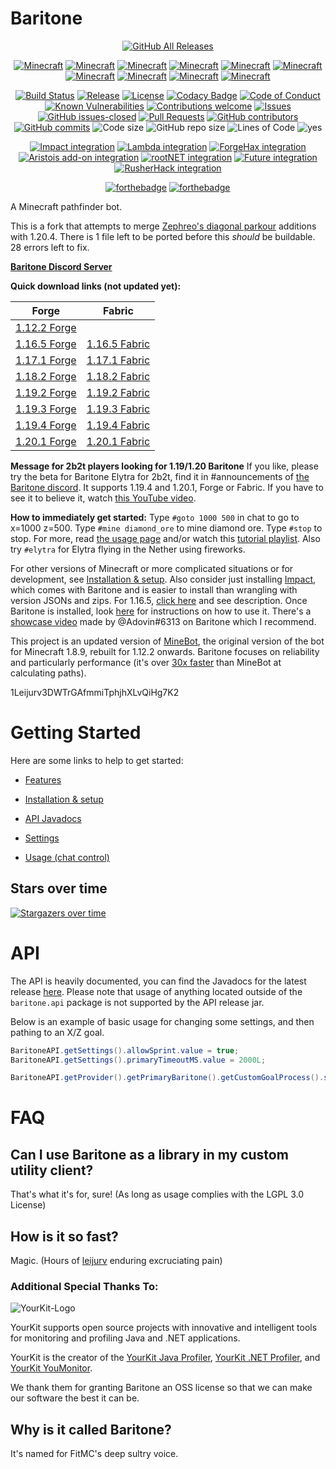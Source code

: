 # Baritone
<p align="center">
  <a href="https://github.com/cabaletta/baritone/releases/"><img src="https://img.shields.io/github/downloads/cabaletta/baritone/total.svg" alt="GitHub All Releases"/></a>
</p>

<p align="center">
  <a href="#Baritone"><img src="https://img.shields.io/badge/MC-1.12.2-brightgreen.svg" alt="Minecraft"/></a>
  <a href="#Baritone"><img src="https://img.shields.io/badge/MC-1.13.2-yellow.svg" alt="Minecraft"/></a>
  <a href="#Baritone"><img src="https://img.shields.io/badge/MC-1.14.4-yellow.svg" alt="Minecraft"/></a>
  <a href="#Baritone"><img src="https://img.shields.io/badge/MC-1.15.2-yellow.svg" alt="Minecraft"/></a>
  <a href="#Baritone"><img src="https://img.shields.io/badge/MC-1.16.5-yellow.svg" alt="Minecraft"/></a>
  <a href="#Baritone"><img src="https://img.shields.io/badge/MC-1.17.1-yellow.svg" alt="Minecraft"/></a>
  <a href="#Baritone"><img src="https://img.shields.io/badge/MC-1.18.2-yellow.svg" alt="Minecraft"/></a>
  <a href="#Baritone"><img src="https://img.shields.io/badge/MC-1.19.2-brightgreen.svg" alt="Minecraft"/></a>
  <a href="#Baritone"><img src="https://img.shields.io/badge/MC-1.19.4-brightgreen.svg" alt="Minecraft"/></a>
  <a href="#Baritone"><img src="https://img.shields.io/badge/MC-1.20.1-brightgreen.svg" alt="Minecraft"/></a>
</p>

<p align="center">
  <a href="https://travis-ci.com/cabaletta/baritone/"><img src="https://travis-ci.com/cabaletta/baritone.svg?branch=master" alt="Build Status"/></a>
  <a href="https://github.com/cabaletta/baritone/releases/"><img src="https://img.shields.io/github/release/cabaletta/baritone.svg" alt="Release"/></a>
  <a href="LICENSE"><img src="https://img.shields.io/badge/license-LGPL--3.0%20with%20anime%20exception-green.svg" alt="License"/></a>
  <a href="https://www.codacy.com/gh/cabaletta/baritone/dashboard?utm_source=github.com&amp;utm_medium=referral&amp;utm_content=cabaletta/baritone&amp;utm_campaign=Badge_Grade"><img src="https://app.codacy.com/project/badge/Grade/cadab857dab049438b6e28b3cfc5570e" alt="Codacy Badge"/></a>
  <a href="https://github.com/cabaletta/baritone/blob/master/CODE_OF_CONDUCT.md"><img src="https://img.shields.io/badge/%E2%9D%A4-code%20of%20conduct-blue.svg?style=flat" alt="Code of Conduct"/></a>
  <a href="https://snyk.io/test/github/cabaletta/baritone?targetFile=build.gradle"><img src="https://snyk.io/test/github/cabaletta/baritone/badge.svg?targetFile=build.gradle" alt="Known Vulnerabilities"/></a>
  <a href="https://github.com/cabaletta/baritone/issues/"><img src="https://img.shields.io/badge/contributions-welcome-brightgreen.svg?style=flat" alt="Contributions welcome"/></a>
  <a href="https://github.com/cabaletta/baritone/issues/"><img src="https://img.shields.io/github/issues/cabaletta/baritone.svg" alt="Issues"/></a>
  <a href="https://github.com/cabaletta/baritone/issues?q=is%3Aissue+is%3Aclosed"><img src="https://img.shields.io/github/issues-closed/cabaletta/baritone.svg" alt="GitHub issues-closed"/></a>
  <a href="https://github.com/cabaletta/baritone/pulls/"><img src="https://img.shields.io/github/issues-pr/cabaletta/baritone.svg" alt="Pull Requests"/></a>
  <a href="https://github.com/cabaletta/baritone/graphs/contributors/"><img src="https://img.shields.io/github/contributors/cabaletta/baritone.svg" alt="GitHub contributors"/></a>
  <a href="https://github.com/cabaletta/baritone/commit/"><img src="https://img.shields.io/github/commits-since/cabaletta/baritone/v1.0.0.svg" alt="GitHub commits"/></a>
  <img src="https://img.shields.io/github/languages/code-size/cabaletta/baritone.svg" alt="Code size"/>
  <img src="https://img.shields.io/github/repo-size/cabaletta/baritone.svg" alt="GitHub repo size"/>
  <img src="https://tokei.rs/b1/github/cabaletta/baritone?category=code&style=flat" alt="Lines of Code"/>
  <img src="https://img.shields.io/badge/Badges-36-blue.svg" alt="yes"/>
</p>

<p align="center">
  <a href="https://impactclient.net/"><img src="https://img.shields.io/badge/Impact%20integration-v1.2.14%20/%20v1.3.8%20/%20v1.4.6%20/%20v1.5.3%20/%20v1.6.3-brightgreen.svg" alt="Impact integration"/></a>
  <a href="https://github.com/lambda-client/lambda"><img src="https://img.shields.io/badge/Lambda%20integration-v1.2.17-brightgreen.svg" alt="Lambda integration"/></a>
  <a href="https://github.com/fr1kin/ForgeHax/"><img src="https://img.shields.io/badge/ForgeHax%20%22integration%22-scuffed-yellow.svg" alt="ForgeHax integration"/></a>
  <a href="https://aristois.net/"><img src="https://img.shields.io/badge/Aristois%20add--on%20integration-v1.6.3-green.svg" alt="Aristois add-on integration"/></a>
  <a href="https://rootnet.dev/"><img src="https://img.shields.io/badge/rootNET%20integration-v1.2.14-green.svg" alt="rootNET integration"/></a>
  <a href="https://futureclient.net/"><img src="https://img.shields.io/badge/Future%20integration-v1.2.12%20%2F%20v1.3.6%20%2F%20v1.4.4-red" alt="Future integration"/></a>
  <a href="https://rusherhack.org/"><img src="https://img.shields.io/badge/RusherHack%20integration-v1.2.14-green" alt="RusherHack integration"/></a>
</p>

<p align="center">
  <a href="http://forthebadge.com/"><img src="https://web.archive.org/web/20230604002050/https://forthebadge.com/images/badges/built-with-swag.svg" alt="forthebadge"/></a>
  <a href="http://forthebadge.com/"><img src="https://web.archive.org/web/20230604002050/https://forthebadge.com/images/badges/mom-made-pizza-rolls.svg" alt="forthebadge"/></a>
</p>

A Minecraft pathfinder bot.

This is a fork that attempts to merge [Zephreo's diagonal parkour](https://github.com/Zephreo/baritone/tree/master) additions with 1.20.4.
There is 1 file left to be ported before this *should* be buildable.
28 errors left to fix.

[**Baritone Discord Server**](http://discord.gg/s6fRBAUpmr)

**Quick download links (not updated yet):**

| Forge                                                                                                         | Fabric                                                                                                        |
|---------------------------------------------------------------------------------------------------------------|---------------------------------------------------------------------------------------------------------------|
| [1.12.2 Forge](https://github.com/cabaletta/baritone/releases/download/v1.2.19/baritone-api-forge-1.2.19.jar) |                                                                                                               |
| [1.16.5 Forge](https://github.com/cabaletta/baritone/releases/download/v1.6.5/baritone-api-forge-1.6.5.jar)   | [1.16.5 Fabric](https://github.com/cabaletta/baritone/releases/download/v1.6.5/baritone-api-fabric-1.6.5.jar) |
| [1.17.1 Forge](https://github.com/cabaletta/baritone/releases/download/v1.7.3/baritone-api-forge-1.7.3.jar)   | [1.17.1 Fabric](https://github.com/cabaletta/baritone/releases/download/v1.7.3/baritone-api-fabric-1.7.3.jar) |
| [1.18.2 Forge](https://github.com/cabaletta/baritone/releases/download/v1.8.5/baritone-api-forge-1.8.5.jar)   | [1.18.2 Fabric](https://github.com/cabaletta/baritone/releases/download/v1.8.5/baritone-api-fabric-1.8.5.jar) |
| [1.19.2 Forge](https://github.com/cabaletta/baritone/releases/download/v1.9.4/baritone-api-forge-1.9.4.jar)   | [1.19.2 Fabric](https://github.com/cabaletta/baritone/releases/download/v1.9.4/baritone-api-fabric-1.9.4.jar) |
| [1.19.3 Forge](https://github.com/cabaletta/baritone/releases/download/v1.9.1/baritone-api-forge-1.9.1.jar)   | [1.19.3 Fabric](https://github.com/cabaletta/baritone/releases/download/v1.9.1/baritone-api-fabric-1.9.1.jar) |
| [1.19.4 Forge](https://github.com/cabaletta/baritone/releases/download/v1.9.3/baritone-api-forge-1.9.3.jar)   | [1.19.4 Fabric](https://github.com/cabaletta/baritone/releases/download/v1.9.3/baritone-api-fabric-1.9.3.jar) |
| [1.20.1 Forge](https://github.com/cabaletta/baritone/releases/download/v1.10.1/baritone-api-forge-1.10.1.jar)   | [1.20.1 Fabric](https://github.com/cabaletta/baritone/releases/download/v1.10.1/baritone-api-fabric-1.10.1.jar) |


**Message for 2b2t players looking for 1.19/1.20 Baritone** If you like, please try the beta for Baritone Elytra for 2b2t, find it in #announcements of [the Baritone discord](http://discord.gg/s6fRBAUpmr). It supports 1.19.4 and 1.20.1, Forge or Fabric. If you have to see it to believe it, watch [this YouTube video](https://youtu.be/NnSlQi-68eQ).

**How to immediately get started:** Type `#goto 1000 500` in chat to go to x=1000 z=500. Type `#mine diamond_ore` to mine diamond ore. Type `#stop` to stop. For more, read [the usage page](USAGE.md) and/or watch this [tutorial playlist](https://www.youtube.com/playlist?list=PLnwnJ1qsS7CoQl9Si-RTluuzCo_4Oulpa). Also try `#elytra` for Elytra flying in the Nether using fireworks.

For other versions of Minecraft or more complicated situations or for development, see [Installation & setup](SETUP.md). Also consider just installing [Impact](https://impactclient.net/), which comes with Baritone and is easier to install than wrangling with version JSONs and zips. For 1.16.5, [click here](https://www.youtube.com/watch?v=_4eVJ9Qz2J8) and see description. Once Baritone is installed, look [here](USAGE.md) for instructions on how to use it. There's a [showcase video](https://youtu.be/CZkLXWo4Fg4) made by @Adovin#6313 on Baritone which I recommend.

This project is an updated version of [MineBot](https://github.com/leijurv/MineBot/),
the original version of the bot for Minecraft 1.8.9, rebuilt for 1.12.2 onwards. Baritone focuses on reliability and particularly performance (it's over [30x faster](https://github.com/cabaletta/baritone/pull/180#issuecomment-423822928) than MineBot at calculating paths).


1Leijurv3DWTrGAfmmiTphjhXLvQiHg7K2

# Getting Started

Here are some links to help to get started:

- [Features](FEATURES.md)

- [Installation & setup](SETUP.md)

- [API Javadocs](https://baritone.leijurv.com/)

- [Settings](https://baritone.leijurv.com/baritone/api/Settings.html#field.detail)

- [Usage (chat control)](USAGE.md)

## Stars over time

[![Stargazers over time](https://starchart.cc/cabaletta/baritone.svg)](https://starchart.cc/cabaletta/baritone)

# API

The API is heavily documented, you can find the Javadocs for the latest release [here](https://baritone.leijurv.com/).
Please note that usage of anything located outside of the ``baritone.api`` package is not supported by the API release
jar.

Below is an example of basic usage for changing some settings, and then pathing to an X/Z goal.

```java
BaritoneAPI.getSettings().allowSprint.value = true;
BaritoneAPI.getSettings().primaryTimeoutMS.value = 2000L;

BaritoneAPI.getProvider().getPrimaryBaritone().getCustomGoalProcess().setGoalAndPath(new GoalXZ(10000, 20000));
```

# FAQ

## Can I use Baritone as a library in my custom utility client?

That's what it's for, sure! (As long as usage complies with the LGPL 3.0 License)

## How is it so fast?

Magic. (Hours of [leijurv](https://github.com/leijurv/) enduring excruciating pain)

### Additional Special Thanks To:

![YourKit-Logo](https://www.yourkit.com/images/yklogo.png)

YourKit supports open source projects with innovative and intelligent tools for monitoring and profiling Java and .NET applications.

YourKit is the creator of the [YourKit Java Profiler](https://www.yourkit.com/java/profiler/), [YourKit .NET Profiler](https://www.yourkit.com/.net/profiler/), and [YourKit YouMonitor](https://www.yourkit.com/youmonitor/).

We thank them for granting Baritone an OSS license so that we can make our software the best it can be.

## Why is it called Baritone?

It's named for FitMC's deep sultry voice.
